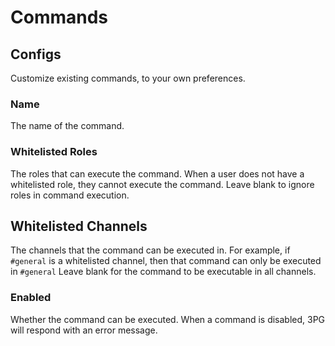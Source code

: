 # Commands

## Configs
Customize existing commands, to your own preferences.

### Name
The name of the command.

### Whitelisted Roles
The roles that can execute the command.
When a user does not have a whitelisted role, they cannot execute the command.
Leave blank to ignore roles in command execution.

## Whitelisted Channels
The channels that the command can be executed in.
For example, if `#general` is a whitelisted channel, then that command can only be executed in `#general`
Leave blank for the command to be executable in all channels.

### Enabled
Whether the command can be executed.
When a command is disabled, 3PG will respond with an error message.